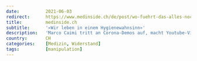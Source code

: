 ```yaml
---
date:          2021-06-03
redirect:      https://www.medinside.ch/de/post/wo-fuehrt-das-alles-noch-hin
title:         medinside.ch
subtitle:      '«Wir leben in einem Hygienewahnsinn»'
description:   'Marco Caimi tritt an Corona-Demos auf, macht Youtube-Videos und schreibt Blogbeiträge: Der 59-jährige Arzt aus Basel erzählt, was es mit seinem Engagement auf sich hat.'
country:       CH
categories:    [Medizin, Widerstand]
tags:          [manipulation]
---
```

